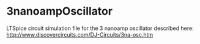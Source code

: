 # 3nanoampOscillator
LTSpice circuit simulation file for the 3 nanoamp oscillator described here:  http://www.discovercircuits.com/DJ-Circuits/3na-osc.htm
